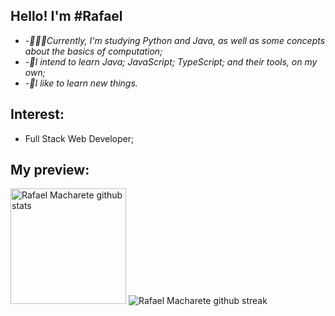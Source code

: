
## Hello! I'm #Rafael

-  *-👨🏽‍💻Currently, I'm studying Python and Java, as well as some concepts about the basics of computation;*
-  *-🚀I intend to learn Java; JavaScript; TypeScript; and their tools, on my own;*
-  *-🌱I like to learn new things.*

## Interest:
- Full Stack Web Developer;
  
## My preview:
<div>
    <img height="185px"
        src="http://github-readme-stats.vercel.app/api/top-langs/?username=RafaelMacharete&layout=compact&theme=midnight-purple"
        alt="Rafael Macharete github stats" />  
  <img
    src="https://github-readme-streak-stats.herokuapp.com?user=phfuark&theme=midnight-purple"
    alt="Rafael Macharete github streak"
    />
</div>
